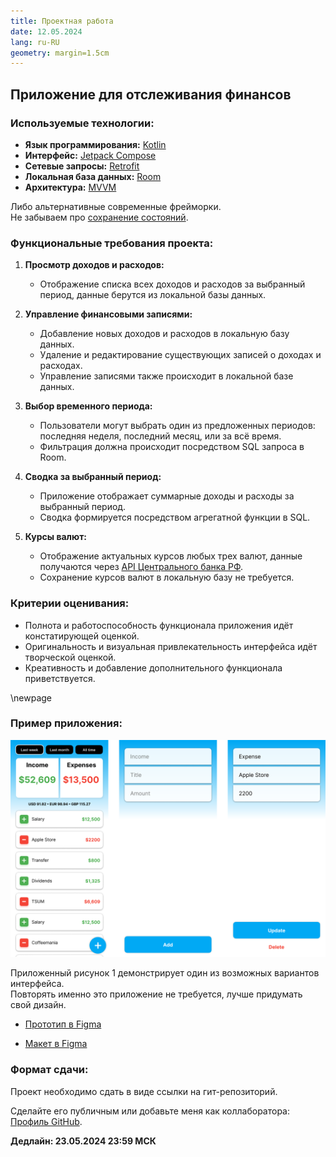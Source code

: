 ```yaml
---
title: Проектная работа
date: 12.05.2024
lang: ru-RU
geometry: margin=1.5cm
---
```

<!-- pandoc files/sources/Проект/ТЗ.md -o 0X\ -\ Проект/Техническое\ Задание.pdf --pdf-engine=xelatex -V mainfont=Times -V colorlinks=true -V linkcolor=blue -V urlcolor=cyan -V toccolor=gray -->

## Приложение для отслеживания финансов

### Используемые технологии:

- **Язык программирования:** [Kotlin](https://kotlinlang.org/docs/home.html)
- **Интерфейс:** [Jetpack Compose](https://developer.android.com/develop/ui/compose/documentation)
- **Сетевые запросы:** [Retrofit](https://github.com/adamxrvn/hse-lyceum-android-course/blob/main/02%20-%20Retrofit/Retrofit%20-%2002.pdf)
- **Локальная база данных:** [Room](https://github.com/adamxrvn/hse-lyceum-android-course/blob/main/05%20-%20Room/05%20-%20Room.pdf)
- **Архитектура:** [MVVM](https://github.com/adamxrvn/hse-lyceum-android-course/blob/main/03%20-%20MVVM/MVVM%20-%2003-2.pdf)

Либо альтернативные современные фрейморки.  
Не забываем про [сохранение состояний](https://github.com/adamxrvn/hse-lyceum-android-course/blob/main/01%20-%20Сохранение%20состояния/01-Save-UI-state.pdf).

### Функциональные требования проекта:

1. **Просмотр доходов и расходов:**
   - Отображение списка всех доходов и расходов за выбранный период, данные берутся из локальной базы данных.

2. **Управление финансовыми записями:**
   - Добавление новых доходов и расходов в локальную базу данных.
   - Удаление и редактирование существующих записей о доходах и расходах.
   - Управление записями также происходит в локальной базе данных.

3. **Выбор временного периода:**
   - Пользователи могут выбрать один из предложенных периодов: последняя неделя, последний месяц, или за всё время.
   - Фильтрация должна происходит посредством SQL запроса в Room.

4. **Сводка за выбранный период:**
   - Приложение отображает суммарные доходы и расходы за выбранный период.
   - Сводка формируется посредством агрегатной функции в SQL.

5. **Курсы валют:**
   - Отображение актуальных курсов любых трех валют, данные получаются через [API Центрального банка РФ](https://www.cbr-xml-daily.ru/daily_json.js).
   - Сохранение курсов валют в локальную базу не требуется.

### Критерии оценивания:

- Полнота и работоспособность функционала приложения идёт констатирующей оценкой.
- Оригинальность и визуальная привлекательность интерфейса идёт творческой оценкой.
- Креативность и добавление дополнительного функционала приветствуется.

\newpage

### Пример приложения:

![Пример приложения](files/images/Проект/example.png)

Приложенный рисунок 1 демонстрирует один из возможных вариантов интерфейса.  
Повторять именно это приложение не требуется, лучше придумать свой дизайн. 

- [Прототип в Figma](https://www.figma.com/proto/GufGFfuEFaYKSNNSzIyvBI/%D0%9F%D1%80%D0%BE%D0%B5%D0%BA%D1%82-%D0%9B%D0%B8%D1%86%D0%B5%D0%B9?page-id=0%3A1&type=design&node-id=1-127&viewport=105%2C-694%2C0.91&t=Foi1ztWDIg1DYrRE-1&scaling=min-zoom&mode=design)

- [Макет в Figma](https://www.figma.com/file/GufGFfuEFaYKSNNSzIyvBI/%D0%9F%D1%80%D0%BE%D0%B5%D0%BA%D1%82-%D0%9B%D0%B8%D1%86%D0%B5%D0%B9?type=design&node-id=0%3A1&mode=design&t=6Tv3YDX5rsnTAplc-1)

### Формат сдачи:

Проект необходимо сдать в виде ссылки на гит-репозиторий. 

Сделайте его публичным или добавьте меня как коллаборатора: [Профиль GitHub](http://github.com/adamxrvn).


**Дедлайн: 23.05.2024 23:59 МСК**